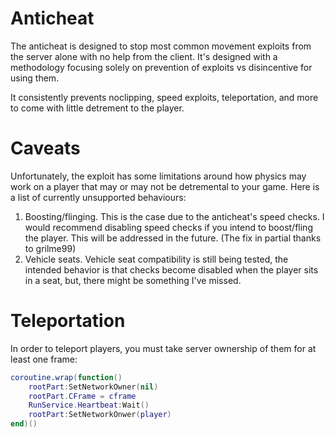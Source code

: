 # Anticheat
The anticheat is designed to stop most common movement exploits from the server alone with no help from the client.
It's designed with a methodology focusing solely on prevention of exploits vs disincentive for using them.

It consistently prevents noclipping, speed exploits, teleportation, and more to come with little detrement to the player.

# Caveats
Unfortunately, the exploit has some limitations around how physics may work on a player that may or may not be detremental to your game.
Here is a list of currently unsupported behaviours:
1. Boosting/flinging. This is the case due to the anticheat's speed checks. I would recommend disabling speed checks if you intend to boost/fling the player. This will be addressed in the future. (The fix in partial thanks to grilme99)
2. Vehicle seats. Vehicle seat compatibility is still being tested, the intended behavior is that checks become disabled when the player sits in a seat, but, there might be something I've missed.

# Teleportation
In order to teleport players, you must take server ownership of them for at least one frame:
```lua
coroutine.wrap(function()
	rootPart:SetNetworkOwner(nil)
	rootPart.CFrame = cframe
	RunService.Heartbeat:Wait()
	rootPart:SetNetworkOnwer(player)
end)()
```
